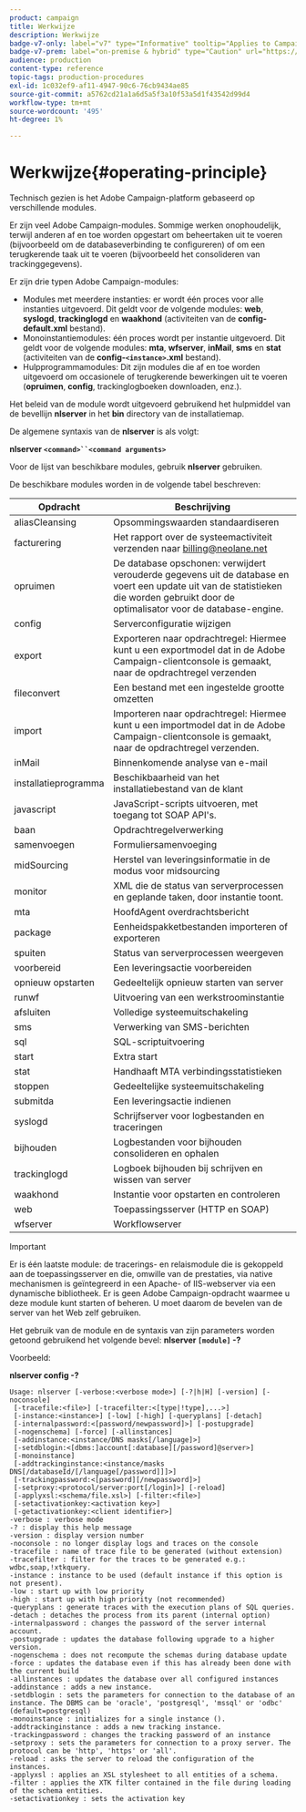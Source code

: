 ```yaml
---
product: campaign
title: Werkwijze
description: Werkwijze
badge-v7-only: label="v7" type="Informative" tooltip="Applies to Campaign Classic v7 only"
badge-v7-prem: label="on-premise & hybrid" type="Caution" url="https://experienceleague.adobe.com/docs/campaign-classic/using/installing-campaign-classic/architecture-and-hosting-models/hosting-models-lp/hosting-models.html?lang=en" tooltip="Applies to on-premise and hybrid deployments only"
audience: production
content-type: reference
topic-tags: production-procedures
exl-id: 1c032ef9-af11-4947-90c6-76cb9434ae85
source-git-commit: a5762cd21a1a6d5a5f3a10f53a5d1f43542d99d4
workflow-type: tm+mt
source-wordcount: '495'
ht-degree: 1%

---
```


# Werkwijze{#operating-principle}



Technisch gezien is het Adobe Campaign-platform gebaseerd op verschillende modules.

Er zijn veel Adobe Campaign-modules. Sommige werken onophoudelijk, terwijl anderen af en toe worden opgestart om beheertaken uit te voeren (bijvoorbeeld om de databaseverbinding te configureren) of om een terugkerende taak uit te voeren (bijvoorbeeld het consolideren van trackinggegevens).

Er zijn drie typen Adobe Campaign-modules:

* Modules met meerdere instanties: er wordt één proces voor alle instanties uitgevoerd. Dit geldt voor de volgende modules: **web**, **syslogd**, **trackinglogd** en **waakhond** (activiteiten van de **config-default.xml** bestand).
* Monoinstantiemodules: één proces wordt per instantie uitgevoerd. Dit geldt voor de volgende modules: **mta**, **wfserver**, **inMail**, **sms** en **stat** (activiteiten van de **config-`<instance>`.xml** bestand).
* Hulpprogrammamodules: Dit zijn modules die af en toe worden uitgevoerd om occasionele of terugkerende bewerkingen uit te voeren (**opruimen**, **config**, trackinglogboeken downloaden, enz.).

Het beleid van de module wordt uitgevoerd gebruikend het hulpmiddel van de bevellijn **nlserver** in het **bin** directory van de installatiemap.

De algemene syntaxis van de **nlserver** is als volgt:

**nlserver `<command>``<command arguments>`**

Voor de lijst van beschikbare modules, gebruik **nlserver** gebruiken.

De beschikbare modules worden in de volgende tabel beschreven:

| Opdracht | Beschrijving |
|---|---|
| aliasCleansing | Opsommingswaarden standaardiseren |
| facturering | Het rapport over de systeemactiviteit verzenden naar billing@neolane.net |
| opruimen | De database opschonen: verwijdert verouderde gegevens uit de database en voert een update uit van de statistieken die worden gebruikt door de optimalisator voor de database-engine. |
| config | Serverconfiguratie wijzigen |
| export | Exporteren naar opdrachtregel: Hiermee kunt u een exportmodel dat in de Adobe Campaign-clientconsole is gemaakt, naar de opdrachtregel verzenden |
| fileconvert | Een bestand met een ingestelde grootte omzetten |
| import | Importeren naar opdrachtregel: Hiermee kunt u een importmodel dat in de Adobe Campaign-clientconsole is gemaakt, naar de opdrachtregel verzenden. |
| inMail | Binnenkomende analyse van e-mail |
| installatieprogramma | Beschikbaarheid van het installatiebestand van de klant |
| javascript | JavaScript-scripts uitvoeren, met toegang tot SOAP API&#39;s. |
| baan | Opdrachtregelverwerking |
| samenvoegen | Formuliersamenvoeging |
| midSourcing | Herstel van leveringsinformatie in de modus voor midsourcing |
| monitor | XML die de status van serverprocessen en geplande taken, door instantie toont. |
| mta | HoofdAgent overdrachtsbericht |
| package | Eenheidspakketbestanden importeren of exporteren |
| spuiten | Status van serverprocessen weergeven |
| voorbereid | Een leveringsactie voorbereiden |
| opnieuw opstarten | Gedeeltelijk opnieuw starten van server |
| runwf | Uitvoering van een werkstroominstantie |
| afsluiten | Volledige systeemuitschakeling |
| sms | Verwerking van SMS-berichten |
| sql | SQL-scriptuitvoering |
| start | Extra start |
| stat | Handhaaft MTA verbindingsstatistieken |
| stoppen | Gedeeltelijke systeemuitschakeling |
| submitda | Een leveringsactie indienen |
| syslogd | Schrijfserver voor logbestanden en traceringen |
| bijhouden | Logbestanden voor bijhouden consolideren en ophalen |
| trackinglogd | Logboek bijhouden bij schrijven en wissen van server |
| waakhond | Instantie voor opstarten en controleren |
| web | Toepassingsserver (HTTP en SOAP) |
| wfserver | Workflowserver |

>[!IMPORTANT]
>
>Er is één laatste module: de tracerings- en relaismodule die is gekoppeld aan de toepassingsserver en die, omwille van de prestaties, via native mechanismen is geïntegreerd in een Apache- of IIS-webserver via een dynamische bibliotheek. Er is geen Adobe Campaign-opdracht waarmee u deze module kunt starten of beheren. U moet daarom de bevelen van de server van het Web zelf gebruiken.

Het gebruik van de module en de syntaxis van zijn parameters worden getoond gebruikend het volgende bevel: **nlserver `[module]` -?**

Voorbeeld:

**nlserver config -?**

```
Usage: nlserver [-verbose:<verbose mode>] [-?|h|H] [-version] [-noconsole]
 [-tracefile:<file>] [-tracefilter:<[type|!type],...>]
 [-instance:<instance>] [-low] [-high] [-queryplans] [-detach]
 [-internalpassword:<[password/newpassword]>] [-postupgrade]
 [-nogenschema] [-force] [-allinstances]
 [-addinstance:<instance/DNS masks[/language]>]
 [-setdblogin:<[dbms:]account[:database][/password]@server>]
 [-monoinstance]
 [-addtrackinginstance:<instance/masks DNS[/databaseId/[/language[/password]]]>]
 [-trackingpassword:<[password][/newpassword]>]
 [-setproxy:<protocol/server:port[/login]>] [-reload]
 [-applyxsl:<schema/file.xsl>] [-filter:<file>]
 [-setactivationkey:<activation key>]
 [-getactivationkey:<client identifier>]
-verbose : verbose mode
-? : display this help message
-version : display version number
-noconsole : no longer display logs and traces on the console
-tracefile : name of trace file to be generated (without extension)
-tracefilter : filter for the traces to be generated e.g.: wdbc,soap,!xtkquery.
-instance : instance to be used (default instance if this option is not present).
-low : start up with low priority
-high : start up with high priority (not recommended)
-queryplans : generate traces with the execution plans of SQL queries.
-detach : detaches the process from its parent (internal option)
-internalpassword : changes the password of the server internal account.
-postupgrade : updates the database following upgrade to a higher version. 
-nogenschema : does not recompute the schemas during database update
-force : updates the database even if this has already been done with the current build 
-allinstances : updates the database over all configured instances
-addinstance : adds a new instance.
-setdblogin : sets the parameters for connection to the database of an instance. The DBMS can be 'oracle', 'postgresql', 'mssql' or 'odbc' (default=postgresql)
-monoinstance : initializes for a single instance ().
-addtrackinginstance : adds a new tracking instance.
-trackingpassword : changes the tracking password of an instance
-setproxy : sets the parameters for connection to a proxy server. The protocol can be 'http', 'https' or 'all'.
-reload : asks the server to reload the configuration of the instances. 
-applyxsl : applies an XSL stylesheet to all entities of a schema. 
-filter : applies the XTK filter contained in the file during loading of the schema entities.
-setactivationkey : sets the activation key
```
